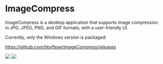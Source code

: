 # ImageCompress
ImageCompress is a desktop application that supports image compression in JPG, JPEG, PNG, and GIF formats, with a user-friendly UI.

Currently, only the Windows version is packaged:

https://github.com/hbxftpwj/ImageCompress/releases

![](https://github.com/hbxftpwj/ImageCompress/blob/main/screenshot-1.png)
![](https://github.com/hbxftpwj/ImageCompress/blob/main/screenshot-2.png)
